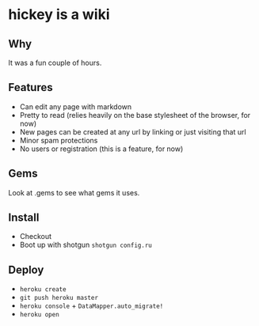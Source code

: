 hickey is a wiki
================

Why
---

It was a fun couple of hours.

Features
--------

* Can edit any page with markdown
* Pretty to read (relies heavily on the base stylesheet of the browser, for now)
* New pages can be created at any url by linking or just visiting that url
* Minor spam protections
* No users or registration (this is a feature, for now)

Gems
----

Look at .gems to see what gems it uses. 

Install
-------

* Checkout
* Boot up with shotgun `shotgun config.ru`

Deploy
------

* `heroku create`
* `git push heroku master`
* `heroku console` + `DataMapper.auto_migrate!`
* `heroku open`